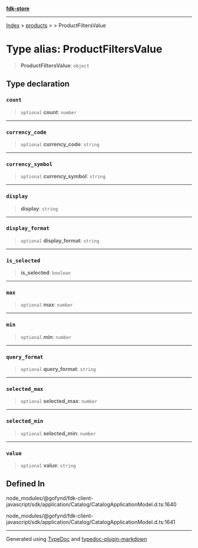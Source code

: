 [**fdk-store**](../../../README.md)
***

[Index](../../../API.md) > [products](../../README.md) > [<internal>](../README.md) > ProductFiltersValue

# Type alias: ProductFiltersValue

> **ProductFiltersValue**: `object`

## Type declaration

### `count`

> `optional` **count**: `number`

***

### `currency_code`

> `optional` **currency\_code**: `string`

***

### `currency_symbol`

> `optional` **currency\_symbol**: `string`

***

### `display`

> **display**: `string`

***

### `display_format`

> `optional` **display\_format**: `string`

***

### `is_selected`

> **is\_selected**: `boolean`

***

### `max`

> `optional` **max**: `number`

***

### `min`

> `optional` **min**: `number`

***

### `query_format`

> `optional` **query\_format**: `string`

***

### `selected_max`

> `optional` **selected\_max**: `number`

***

### `selected_min`

> `optional` **selected\_min**: `number`

***

### `value`

> `optional` **value**: `string`

## Defined In

node\_modules/@gofynd/fdk-client-javascript/sdk/application/Catalog/CatalogApplicationModel.d.ts:1640

node\_modules/@gofynd/fdk-client-javascript/sdk/application/Catalog/CatalogApplicationModel.d.ts:1641

***
Generated using [TypeDoc](https://typedoc.org/) and [typedoc-plugin-markdown](https://www.npmjs.com/package/typedoc-plugin-markdown)
